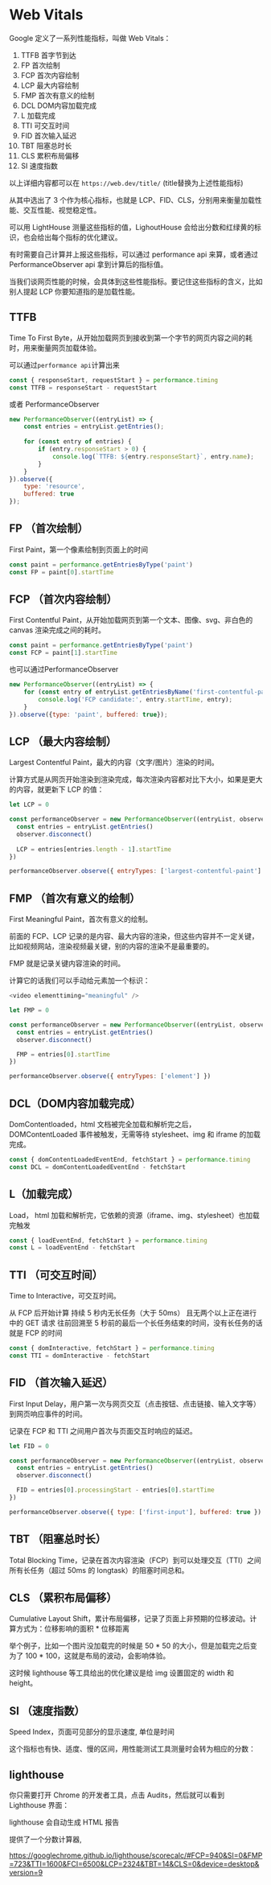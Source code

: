 # Web Vitals


Google 定义了一系列性能指标，叫做 Web Vitals：

1. TTFB 首字节到达
2. FP 首次绘制
3. FCP 首次内容绘制
4. LCP 最大内容绘制
5. FMP 首次有意义的绘制
6. DCL DOM内容加载完成
7. L 加载完成
8. TTI 可交互时间
9. FID 首次输入延迟
10. TBT 阻塞总时长
11. CLS 累积布局偏移
12. SI 速度指数


以上详细内容都可以在 `https://web.dev/title/` (title替换为上述性能指标)

从其中选出了 3 个作为核心指标，也就是 LCP、FID、CLS，分别用来衡量加载性能、交互性能、视觉稳定性。

可以用 LightHouse 测量这些指标的值，LighoutHouse 会给出分数和红绿黄的标识，也会给出每个指标的优化建议。

有时需要自己计算并上报这些指标，可以通过 performance api 来算，或者通过 PerformanceObserver api 拿到计算后的指标值。

当我们谈网页性能的时候，会具体到这些性能指标。要记住这些指标的含义，比如别人提起 LCP 你要知道指的是加载性能。

## TTFB

Time To First Byte，从开始加载网页到接收到第一个字节的网页内容之间的耗时，用来衡量网页加载体验。

可以通过`performance api`计算出来

``` js
const { responseStart, requestStart } = performance.timing
const TTFB = responseStart - requestStart
```

或者 PerformanceObserver 

```js
new PerformanceObserver((entryList) => {  
    const entries = entryList.getEntries();  
  
    for (const entry of entries) {  
        if (entry.responseStart > 0) {  
            console.log(`TTFB: ${entry.responseStart}`, entry.name);  
        }  
    }  
}).observe({  
    type: 'resource',  
    buffered: true  
});
```


## FP （首次绘制）

First Paint，第一个像素绘制到页面上的时间

```js
const paint = performance.getEntriesByType('paint')
const FP = paint[0].startTime
```


## FCP （首次内容绘制）

First Contentful Paint，从开始加载网页到第一个文本、图像、svg、非白色的 canvas 渲染完成之间的耗时。

``` js
const paint = performance.getEntriesByType('paint')
const FCP = paint[1].startTime
```

也可以通过PerformanceObserver 

``` js
new PerformanceObserver((entryList) => {  
    for (const entry of entryList.getEntriesByName('first-contentful-paint')) {  
        console.log('FCP candidate:', entry.startTime, entry);  
    }  
}).observe({type: 'paint', buffered: true});

```

## LCP （最大内容绘制）

Largest Contentful Paint，最大的内容（文字/图片）渲染的时间。

计算方式是从网页开始渲染到渲染完成，每次渲染内容都对比下大小，如果是更大的内容，就更新下 LCP 的值：


``` js
let LCP = 0

const performanceObserver = new PerformanceObserver((entryList, observer) => {
  const entries = entryList.getEntries()
  observer.disconnect()
  
  LCP = entries[entries.length - 1].startTime
})

performanceObserver.observe({ entryTypes: ['largest-contentful-paint'] })
```

## FMP （首次有意义的绘制）

First Meaningful Paint，首次有意义的绘制。

前面的 FCP、LCP 记录的是内容、最大内容的渲染，但这些内容并不一定关键，比如视频网站，渲染视频最关键，别的内容的渲染不是最重要的。

FMP 就是记录关键内容渲染的时间。

计算它的话我们可以手动给元素加一个标识：

``` js
<video elementtiming="meaningful" />

let FMP = 0

const performanceObserver = new PerformanceObserver((entryList, observer) => {
  const entries = entryList.getEntries()
  observer.disconnect()

  FMP = entries[0].startTime
})

performanceObserver.observe({ entryTypes: ['element'] })

```


## DCL（DOM内容加载完成）

DomContentloaded，html 文档被完全加载和解析完之后，DOMContentLoaded 事件被触发，无需等待 stylesheet、img 和 iframe 的加载完成。

``` js
const { domContentLoadedEventEnd, fetchStart } = performance.timing
const DCL = domContentLoadedEventEnd - fetchStart
```

## L（加载完成）

Load， html 加载和解析完，它依赖的资源（iframe、img、stylesheet）也加载完触发

``` js
const { loadEventEnd, fetchStart } = performance.timing
const L = loadEventEnd - fetchStart
```

## TTI （可交互时间）

Time to Interactive，可交互时间。


从 FCP 后开始计算
持续 5 秒内无长任务（大于 50ms） 且无两个以上正在进行中的 GET 请求
往前回溯至 5 秒前的最后一个长任务结束的时间，没有长任务的话就是 FCP 的时间


``` js
const { domInteractive, fetchStart } = performance.timing
const TTI = domInteractive - fetchStart
```

## FID （首次输入延迟）

First Input Delay，用户第一次与网页交互（点击按钮、点击链接、输入文字等）到网页响应事件的时间。

记录在 FCP 和 TTI 之间用户首次与页面交互时响应的延迟。

``` js
let FID = 0

const performanceObserver = new PerformanceObserver((entryList, observer) => {
  const entries = entryList.getEntries()
  observer.disconnect()

  FID = entries[0].processingStart - entries[0].startTime
})

performanceObserver.observe({ type: ['first-input'], buffered: true })
```

## TBT （阻塞总时长）

Total Blocking Time，记录在首次内容渲染（FCP）到可以处理交互（TTI）之间所有长任务（超过 50ms 的 longtask）的阻塞时间总和。


## CLS （累积布局偏移）

Cumulative Layout Shift，累计布局偏移，记录了页面上非预期的位移波动。计算方式为：位移影响的面积 * 位移距离

举个例子，比如一个图片没加载完的时候是 50 * 50 的大小，但是加载完之后变为了 100 * 100，这就是布局的波动，会影响体验。

这时候 lighthouse 等工具给出的优化建议是给 img 设置固定的 width 和 height。


## SI （速度指数）

Speed Index，页面可见部分的显示速度, 单位是时间

这个指标也有快、适度、慢的区间，用性能测试工具测量时会转为相应的分数：




## lighthouse

你只需要打开 Chrome 的开发者工具，点击 Audits，然后就可以看到 Lighthouse 界面：


lighthouse 会自动生成 HTML 报告


提供了一个分数计算器, 

https://googlechrome.github.io/lighthouse/scorecalc/#FCP=940&SI=0&FMP=723&TTI=1600&FCI=6500&LCP=2324&TBT=14&CLS=0&device=desktop&version=9

